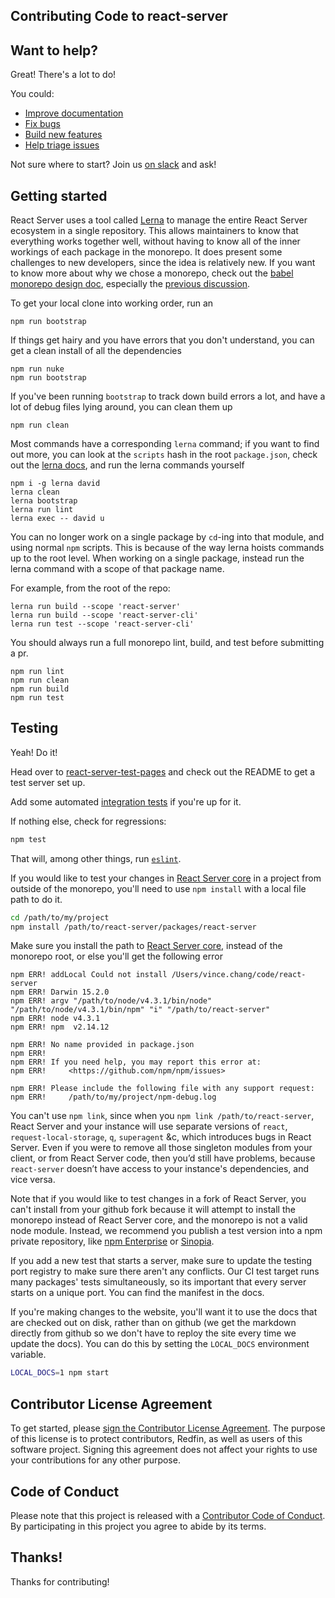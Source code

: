 Contributing Code to react-server
---------------------------------

## Want to help?

Great!  There's a lot to do!

You could:

- [Improve documentation][improve-documentation]
- [Fix bugs][fix-bugs]
- [Build new features][build-new-features]
- [Help triage issues][help-triage-issues]

Not sure where to start? Join us [on slack](https://slack.react-server.io/) and ask!

## Getting started

React Server uses a tool called [Lerna](https://www.npmjs.com/package/lerna) to
manage the entire React Server ecosystem in a single repository.  This allows
maintainers to know that everything works together well, without having to know
all of the inner workings of each package in the monorepo.  It does present some
challenges to new developers, since the idea is relatively new.  If you want to
know more about why we chose a monorepo, check out the [babel monorepo design
doc](https://github.com/babel/babel/blob/master/doc/design/monorepo.md),
especially the [previous discussion](https://github.com/babel/babel/blob/master/doc/design/monorepo.md#previous-discussion).

To get your local clone into working order, run an

```
npm run bootstrap
```

If things get hairy and you have errors that you don't understand, you can get
a clean install of all the dependencies

```
npm run nuke
npm run bootstrap
```

If you've been running `bootstrap` to track down build errors a lot, and have a
lot of debug files lying around, you can clean them up

```
npm run clean
```

Most commands have a corresponding `lerna` command; if you want to find out more,
you can look at the `scripts` hash in the root `package.json`, check out the
[lerna docs](https://github.com/lerna/lerna), and run the lerna commands yourself

```
npm i -g lerna david
lerna clean
lerna bootstrap
lerna run lint
lerna exec -- david u
```

You can no longer work on a single package by `cd`-ing into that module, and using
normal `npm` scripts.  This is because of the way lerna hoists commands up to the
root level.  When working on a single package, instead run the lerna command with
a scope of that package name.

For example, from the root of the repo:
```
lerna run build --scope 'react-server'
lerna run build --scope 'react-server-cli'
lerna run test --scope 'react-server-cli'
```

You should always run a full monorepo lint, build, and test before submitting a pr.
```
npm run lint
npm run clean
npm run build
npm run test
```

## Testing

Yeah!  Do it!

Head over to [react-server-test-pages](/packages/react-server-test-pages) and
check out the README to get a test server set up.

Add some automated [integration
tests](/packages/react-server-integration-tests) if you're up for it.

If nothing else, check for regressions:

```bash
npm test
```

That will, among other things, run [`eslint`](/.eslintrc).

If you would like to test your changes in [React Server
core](/packages/react-server) in a project from outside of the monorepo, you'll
need to use `npm install` with a local file path to do it.

```bash
cd /path/to/my/project
npm install /path/to/react-server/packages/react-server
```

Make sure you install the path to [React Server core](/packages/react-server),
instead of the monorepo root, or else you'll get the following error

```
npm ERR! addLocal Could not install /Users/vince.chang/code/react-server
npm ERR! Darwin 15.2.0
npm ERR! argv "/path/to/node/v4.3.1/bin/node" "/path/to/node/v4.3.1/bin/npm" "i" "/path/to/react-server"
npm ERR! node v4.3.1
npm ERR! npm  v2.14.12

npm ERR! No name provided in package.json
npm ERR!
npm ERR! If you need help, you may report this error at:
npm ERR!     <https://github.com/npm/npm/issues>

npm ERR! Please include the following file with any support request:
npm ERR!     /path/to/my/project/npm-debug.log
```

You can't use  `npm link`, since when you `npm link /path/to/react-server`,
React Server and your instance will use separate versions of `react`,
`request-local-storage`, `q`, `superagent` &c, which introduces bugs in React
Server. Even if you were to remove all those singleton modules from your client,
or from React Server code, then you’d still have problems, because
`react-server` doesn’t have access to your instance's dependencies, and vice
versa.

Note that if you would like to test changes in a fork of React Server, you can't
install from your github fork because it will attempt to install the monorepo
instead of React Server core, and the monorepo is not a valid node module.
Instead, we recommend you publish a test version into a npm private repository,
like [npm Enterprise](https://docs.npmjs.com/enterprise/index) or
[Sinopia](https://github.com/rlidwka/sinopia).

If you add a new test that starts a server, make sure to update the
testing port registry to make sure there aren't any conflicts.  Our
CI test target runs many packages' tests simultaneously, so its
important that every server starts on a unique port.  You can find
the manifest in the docs.

If you're making changes to the website, you'll want it to use the docs that are
checked out on disk, rather than on github (we get the markdown directly from
github so we don't have to reploy the site every time we update the docs).  You
can do this by setting the `LOCAL_DOCS` environment variable.

```sh
LOCAL_DOCS=1 npm start
```

## Contributor License Agreement

To get started, please [sign the Contributor License
Agreement](https://cla-assistant.io/redfin/react-server). The purpose
of this license is to protect contributors, Redfin, as well as users
of this software project. Signing this agreement does not affect your
rights to use your contributions for any other purpose.

## Code of Conduct

Please note that this project is released with a [Contributor Code of
Conduct](/CODE_OF_CONDUCT.md).
By participating in this project you agree to abide by its terms.

## Thanks!

Thanks for contributing!


[improve-documentation]: https://github.com/redfin/react-server/issues?q=is%3Aopen+is%3Aissue+label%3A%22help+wanted%22+label%3Adocumentation
[fix-bugs]: https://github.com/redfin/react-server/issues?q=is%3Aopen+is%3Aissue+label%3A%22help+wanted%22+label%3Abug
[build-new-features]: https://github.com/redfin/react-server/issues?q=is%3Aopen+is%3Aissue+label%3A"help+wanted"+label%3Aenhancement
[help-triage-issues]: https://github.com/redfin/react-server/issues
